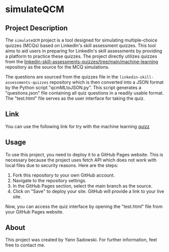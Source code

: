 # simulateQCM

## Project Description

The `simulateQCM` project is a tool designed for simulating multiple-choice quizzes (MCQs) based on LinkedIn's skill assessment quizzes. This tool aims to aid users in preparing for LinkedIn's skill assessments by providing a platform to practice these quizzes. The project directly utilizes quizzes from the [linkedin-skill-assessments-quizzes/tree/main/machine-learning](https://github.com/Ebazhanov/linkedin-skill-assessments-quizzes/tree/main/machine-learning) repository as the source for the MCQ simulations.

The questions are sourced from the quizzes file in the `linkedin-skill-assessments-quizzes` repository which is then converted into a JSON format by the Python script "qcmMLtoJSON.py". This script generates a "questions.json" file containing all quiz questions in a readily usable format. The "test.html" file serves as the user interface for taking the quiz.

## Link
You can use the following link for try with the machine learning [quizz](https://yannsadowski.github.io/simulateQCM/test.html)

## Usage 

To use this project, you need to deploy it to a GitHub Pages website. This is necessary because the project uses fetch API which does not work with local files due to security reasons. Here are the steps:

1. Fork this repository to your own GitHub account.
2. Navigate to the repository settings.
3. In the GitHub Pages section, select the main branch as the source.
4. Click on "Save" to deploy your site. GitHub will provide a link to your live site.

Now, you can access the quiz interface by opening the "test.html" file from your GitHub Pages website.

## About

This project was created by Yann Sadowski. For further information, feel free to contact me.

